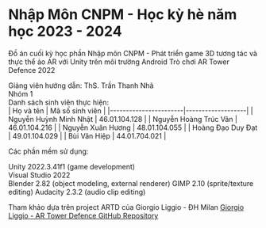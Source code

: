 # Nhập Môn CNPM - Học kỳ hè năm học 2023 - 2024
 Đồ án cuối kỳ học phần Nhập môn CNPM - Phát triển game 3D tương tác và thực thể ảo AR với Unity trên môi trường Android
 Trò chơi AR Tower Defence 2022
 
 
 Giảng viên hướng dẫn: ThS. Trần Thanh Nhã  
 Nhóm 1  
 Danh sách sinh viên thực hiện:  
 | Họ và tên             | Mã số sinh viên   |
|-----------------------|-------------------|
| Nguyễn Huỳnh Minh Nhật | 46.01.104.128     |
| Nguyễn Hoàng Trúc Vân  | 46.01.104.216     |
| Nguyễn Xuân Hương      | 48.01.104.055     |
| Hoàng Đạo Duy Đạt      | 49.01.104.029     |
| Bùi Văn Hiệp           | 44.01.704.021     |

Các phần mềm sử dụng:    

Unity 2022.3.41f1 (game development)  
Visual Studio 2022  
Blender 2.82 (object modeling, external renderer)
GIMP 2.10 (sprite/texture editing)
Audacity 2.3.2 (audio clip editing)

Tham khảo dựa trên project ARTD của Giorgio Liggio - ĐH Milan [Giorgio Liggio - AR Tower Defence GitHub Repository](https://github.com/liggiorgio/ar-tower-defence)


